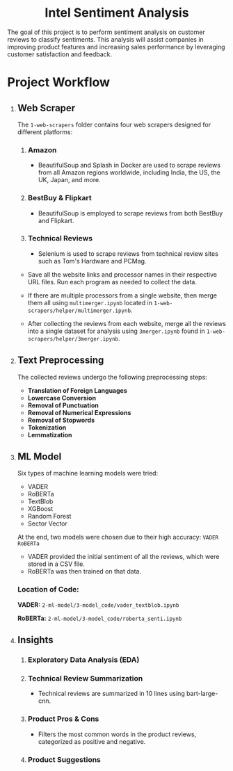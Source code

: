<div align="center">
    <h1 align="center">Intel Sentiment Analysis</h1>
</div>

The goal of this project is to perform sentiment analysis on customer reviews to classify sentiments. This analysis will assist companies in improving product features and increasing sales performance by leveraging customer satisfaction and feedback.

# Project Workflow

1. ## Web Scraper
    The `1-web-scrapers` folder contains four web scrapers designed for different platforms:
    
    1. ### Amazon
        * BeautifulSoup and Splash in Docker are used to scrape reviews from all Amazon regions worldwide, including India, the US, the UK, Japan, and more.
    
    2. ### BestBuy & Flipkart
        * BeautifulSoup is employed to scrape reviews from both BestBuy and Flipkart.
    
    3. ### Technical Reviews
        * Selenium is used to scrape reviews from technical review sites such as Tom's Hardware and PCMag.

    * Save all the website links and processor names in their respective URL files. Run each program as needed to collect the data.
    
    * If there are multiple processors from a single website, then merge them all using `multimerger.ipynb` located in `1-web-scrapers/helper/multimerger.ipynb`.

    * After collecting the reviews from each website, merge all the reviews into a single dataset for analysis using `3merger.ipynb` found in `1-web-scrapers/helper/3merger.ipynb`.

2. ## Text Preprocessing

    The collected reviews undergo the following preprocessing steps:
    * **Translation of Foreign Languages**
    * **Lowercase Conversion**
    * **Removal of Punctuation**
    * **Removal of Numerical Expressions**
    * **Removal of Stopwords**
    * **Tokenization**
    * **Lemmatization**

3. ## ML Model

    Six types of machine learning models were tried:
    * VADER
    * RoBERTa
    * TextBlob
    * XGBoost
    * Random Forest
    * Sector Vector

    At the end, two models were chosen due to their high accuracy:
    `VADER`
    `RoBERTa`

    * VADER provided the initial sentiment of all the reviews, which were stored in a CSV file.
    * RoBERTa was then trained on that data.

    ### Location of Code:
    **VADER:** `2-ml-model/3-model_code/vader_textblob.ipynb`

    **RoBERTa:** `2-ml-model/3-model_code/roberta_senti.ipynb`

4. ## Insights

    1. ### Exploratory Data Analysis (EDA)
    2. ### Technical Review Summarization
        * Technical reviews are summarized in 10 lines using bart-large-cnn.
    3. ### Product Pros & Cons
        * Filters the most common words in the product reviews, categorized as positive and negative.
    4. ### Product Suggestions
